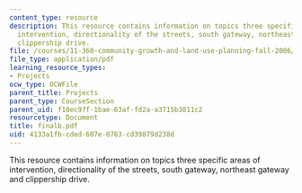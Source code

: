 ```yaml
---
content_type: resource
description: This resource contains information on topics three specific areas of
  intervention, directionality of the streets, south gateway, northeast gateway and
  clippership drive.
file: /courses/11-360-community-growth-and-land-use-planning-fall-2006/4133a1fbcded607e0763cd39879d238d_finalb.pdf
file_type: application/pdf
learning_resource_types:
- Projects
ocw_type: OCWFile
parent_title: Projects
parent_type: CourseSection
parent_uid: f10ec97f-1bae-63af-fd2a-a3715b3811c2
resourcetype: Document
title: finalb.pdf
uid: 4133a1fb-cded-607e-0763-cd39879d238d
---
```

This resource contains information on topics three specific areas of intervention, directionality of the streets, south gateway, northeast gateway and clippership drive.

